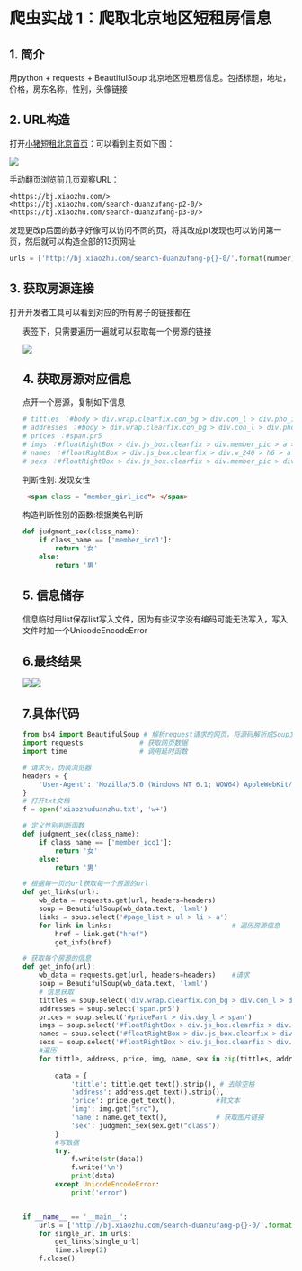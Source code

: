 # 爬虫实战 1：爬取北京地区短租房信息

## 1. 简介

用python + requests + BeautifulSoup 北京地区短租房信息。包括标题，地址，价格，房东名称，性别，头像链接

## 2.  URL构造

打开[小猪短租北京首页]([https://bj.xiaozhu.com](https://bj.xiaozhu.com/))：可以看到主页如下图：

![](https://wcowboy-1258563652.cos.ap-chengdu.myqcloud.com/python/1.png)

手动翻页浏览前几页观察URL：

```
<https://bj.xiaozhu.com/>
<https://bj.xiaozhu.com/search-duanzufang-p2-0/>
<https://bj.xiaozhu.com/search-duanzufang-p3-0/>
```

发现更改p后面的数字好像可以访问不同的页，将其改成p1发现也可以访问第一页，然后就可以构造全部的13页网址

```python
urls = ['http://bj.xiaozhu.com/search-duanzufang-p{}-0/'.format(number) for number in range(1, 14)]
```

## 3. 获取房源连接

打开开发者工具可以看到对应的所有房子的链接都在<ul>表签下，只需要遍历一遍就可以获取每一个房源的链接

![](https://wcowboy-1258563652.cos.ap-chengdu.myqcloud.com/python/2.png)

## 4. 获取房源对应信息

点开一个房源，复制如下信息

```python
# tittles ：#body > div.wrap.clearfix.con_bg > div.con_l > div.pho_info > h4 > em
# addresses ：#body > div.wrap.clearfix.con_bg > div.con_l > div.pho_info > p > span
# prices ：#span.pr5
# imgs ：#floatRightBox > div.js_box.clearfix > div.member_pic > a > img
# names ：#floatRightBox > div.js_box.clearfix > div.w_240 > h6 > a
# sexs ：#floatRightBox > div.js_box.clearfix > div.member_pic > div
```

判断性别: 发现女性

```html
 <span class = ”member_girl_ico"> </span>
```

构造判断性别的函数:根据类名判断

```python
def judgment_sex(class_name):
    if class_name == ['member_ico1']:
        return '女'
    else:
        return '男'
```

## 5. 信息储存

信息临时用list保存list写入文件，因为有些汉字没有编码可能无法写入，写入文件时加一个UnicodeEncodeError

## 6.最终结果

![](https://wcowboy-1258563652.cos.ap-chengdu.myqcloud.com/python/3.png)![](https://wcowboy-1258563652.cos.ap-chengdu.myqcloud.com/python/4.png)

## 7.具体代码

```python
from bs4 import BeautifulSoup # 解析request请求的网页，将源码解析成Soup文档
import requests				 # 获取网页数据
import time					 # 调用延时函数

# 请求头，伪装浏览器
headers = {
    'User-Agent': 'Mozilla/5.0 (Windows NT 6.1; WOW64) AppleWebKit/537.36 (KHTML, like Gecko) Chrome/53.0.2785.143 Safari/537.36'
}
# 打开txt文档
f = open('xiaozhuduanzhu.txt', 'w+')

# 定义性别判断函数
def judgment_sex(class_name):
    if class_name == ['member_ico1']:
        return '女'
    else:
        return '男'

# 根据每一页的url获取每一个房源的url
def get_links(url):
    wb_data = requests.get(url, headers=headers)
    soup = BeautifulSoup(wb_data.text, 'lxml')
    links = soup.select('#page_list > ul > li > a')
    for link in links:								# 遍历房源信息
        href = link.get("href")
        get_info(href)

# 获取每个房源的信息
def get_info(url):
    wb_data = requests.get(url, headers=headers)	#请求
    soup = BeautifulSoup(wb_data.text, 'lxml')
    # 信息获取
    tittles = soup.select('div.wrap.clearfix.con_bg > div.con_l > div.pho_info > h4 >em')
    addresses = soup.select('span.pr5')
    prices = soup.select('#pricePart > div.day_l > span')
    imgs = soup.select('#floatRightBox > div.js_box.clearfix > div.member_pic > a > img')
    names = soup.select('#floatRightBox > div.js_box.clearfix > div.w_240 > h6 > a')
    sexs = soup.select('#floatRightBox > div.js_box.clearfix > div.member_pic > div')
    #遍历
    for tittle, address, price, img, name, sex in zip(tittles, addresses, prices, imgs, names, sexs):
        
        data = {
            'tittle': tittle.get_text().strip(), # 去除空格
            'address': address.get_text().strip(),
            'price': price.get_text(),			#转文本
            'img': img.get("src"),
            'name': name.get_text(),			# 获取图片链接
            'sex': judgment_sex(sex.get("class"))
        }
        #写数据
        try:
            f.write(str(data))
            f.write('\n')
            print(data)
        except UnicodeEncodeError:
            print('error')


if __name__ == '__main__':
    urls = ['http://bj.xiaozhu.com/search-duanzufang-p{}-0/'.format(number) for number in range(1, 14)]
    for single_url in urls:
        get_links(single_url)
        time.sleep(2)
    f.close()

```

